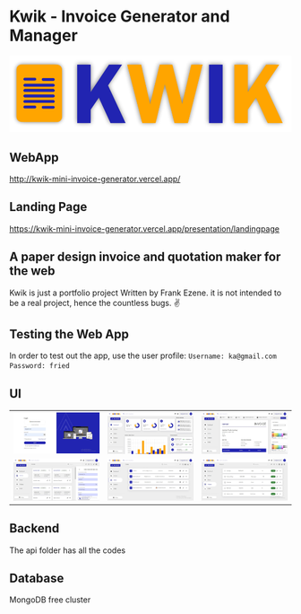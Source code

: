 # Kwik - Invoice Generator and Manager

![Kwik](public/kwik_logo.png)

## WebApp
http://kwik-mini-invoice-generator.vercel.app/
## Landing Page
https://kwik-mini-invoice-generator.vercel.app/presentation/landingpage

## A paper design invoice and quotation maker for the web
  
Kwik is just a portfolio project Written by Frank Ezene.
it is not intended to be a real project, hence the countless bugs. ✌

## Testing the Web App 
In order to test out the app, use the user profile: 
`Username: ka@gmail.com`
`Password: fried`

## UI
| | | |
|:-------------------------:|:-------------------------:|:-------------------------:|
|<img width="500" alt="kwik screenshot" src="/public/loginp.jpg"> | <img width="500" alt="kwik screenshot" src="/public/dash.jpg">| <img width="500" alt="kwik screenshot" src="/public/editpage.jpg">| 
|<img width="500" alt="kwik screenshot" src="/public/invspage.jpg">| <img width="500" alt="kwik screenshot" src="/public/clientmgr.jpg">|<img width="500" alt="kwik screenshot" src="/public/prdmgr.jpg">|

## Backend 

The api folder has all the codes

## Database 

MongoDB free cluster

